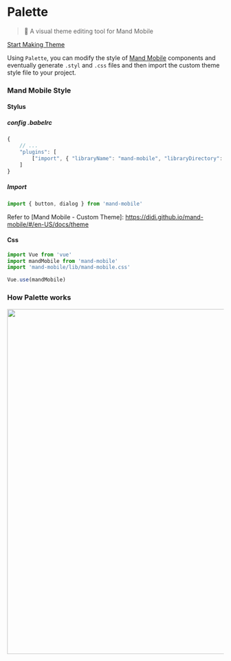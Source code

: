 # Palette

> 🎨 A visual theme editing tool for Mand Mobile

[Start Making Theme](https://mand-mobile.github.io/palette)

Using `Palette`, you can modify the style of [Mand Mobile](https://didi.github.io/mand-mobile) components and eventually generate `.styl` and `.css` files and then import the custom theme style file to your project.

### Mand Mobile Style

#### Stylus

##### config .babelrc

```javascript
{
    // ...
    "plugins": [
        ["import", { "libraryName": "mand-mobile", "libraryDirectory": "src" }]
    ]
}
```

##### Import

```javascript
import { button, dialog } from 'mand-mobile'
```

Refer to [Mand Mobile - Custom Theme]: https://didi.github.io/mand-mobile/#/en-US/docs/theme

#### Css

```javascript
import Vue from 'vue'
import mandMobile from 'mand-mobile'
import 'mand-mobile/lib/mand-mobile.css'

Vue.use(mandMobile)
```


### How Palette works 

<img src="http://manhattan.didistatic.com/static/manhattan/mand/palette-structure.jpg" width="800"/>